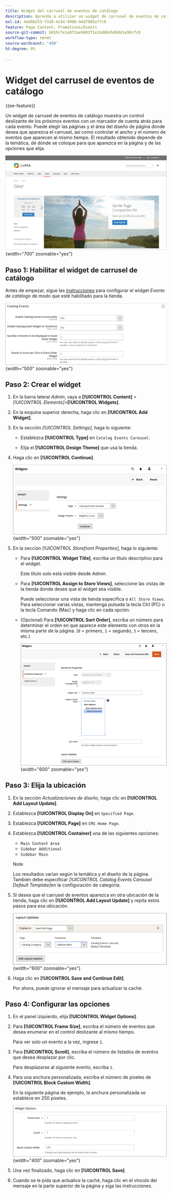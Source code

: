 ```yaml
---
title: Widget del carrusel de eventos de catálogo
description: Aprenda a utilizar un widget de carrusel de eventos de catálogo para mostrar un control deslizante de próximos eventos en una página.
exl-id: 4e88b253-f320-4c94-9996-94d7005effc6
feature: Page Content, Promotions/Events
source-git-commit: b659c7e1e8f2ae9883f1e24d8045d6dd1e90cfc0
workflow-type: tm+mt
source-wordcount: '450'
ht-degree: 0%

---
```


# Widget del carrusel de eventos de catálogo

{{ee-feature}}

Un widget de carrusel de eventos de catálogo muestra un control deslizante de los próximos eventos con un marcador de cuenta atrás para cada evento. Puede elegir las páginas y el área del diseño de página donde desea que aparezca el carrusel, así como controlar el ancho y el número de eventos que aparecen al mismo tiempo. El resultado obtenido depende de la temática, de dónde se coloque para que aparezca en la página y de las opciones que elija.

![Carrusel de eventos en la barra lateral izquierda](./assets/storefront-event-carousel-sidebar-gear.png){width="700" zoomable="yes"}

## Paso 1: Habilitar el widget de carrusel de catálogo

Antes de empezar, sigue las [instrucciones](../merchandising-promotions/event-configure.md) para configurar el widget _Evento de catálogo_ de modo que esté habilitado para la tienda.

![Configuración de evento de catálogo](./assets/config-catalog-catalog-events-1.png){width="500" zoomable="yes"}

## Paso 2: Crear el widget

1. En la barra lateral _Admin_, vaya a **[!UICONTROL Content]** > _[!UICONTROL Elements]_>**[!UICONTROL Widgets]**.

1. En la esquina superior derecha, haga clic en **[!UICONTROL Add Widget]**.

1. En la sección _[!UICONTROL Settings]_, haga lo siguiente:

   - Establezca **[!UICONTROL Type]** en `Catalog Events Carousel`.

   - Elija el **[!UICONTROL Design Theme]** que usa la tienda.

1. Haga clic en **[!UICONTROL Continue]**.

   ![Configuración de widget para un carrusel de eventos](./assets/widget-event-carousel-settings.png){width="500" zoomable="yes"}

1. En la sección _[!UICONTROL Storefront Properties]_, haga lo siguiente:

   - Para **[!UICONTROL Widget Title]**, escriba un título descriptivo para el widget.

     Este título solo está visible desde _Admin_.

   - Para **[!UICONTROL Assign to Store Views]**, seleccione las vistas de la tienda donde desee que el widget sea visible.

     Puede seleccionar una vista de tienda específica o `All Store Views`. Para seleccionar varias vistas, mantenga pulsada la tecla Ctrl (PC) o la tecla Comando (Mac) y haga clic en cada opción.

   - (Opcional) Para **[!UICONTROL Sort Order]**, escriba un número para determinar el orden en que aparece este elemento con otros en la misma parte de la página. (`0` = primero, `1` = segundo, `3` = tercero, etc.)

     ![Propiedades de tienda de widgets](./assets/widget-event-carousel-storefront-properties.png){width="600" zoomable="yes"}

## Paso 3: Elija la ubicación

1. En la sección _Actualizaciones de diseño_, haga clic en **[!UICONTROL Add Layout Update]**.

1. Establezca **[!UICONTROL Display On]** en `Specified Page`.

1. Establezca **[!UICONTROL Page]** en `CMS Home Page`.

1. Establezca **[!UICONTROL Container]** una de las siguientes opciones:

   - `Main Content Area`
   - `Sidebar Additional`
   - `Sidebar Main`

   >[!NOTE]
   >
   >Los resultados varían según la temática y el diseño de la página. También debe especificar _[!UICONTROL Catalog Events Carousel Default Template]_&#x200B;en la configuración de categoría.

1. Si desea que el carrusel de eventos aparezca en otra ubicación de la tienda, haga clic en **[!UICONTROL Add Layout Update]** y repita estos pasos para esa ubicación.

   ![Actualizaciones de diseño](./assets/widget-event-carousel-layout-updates-catalog-category-sidebar.png){width="600" zoomable="yes"}

1. Haga clic en **[!UICONTROL Save and Continue Edit]**.

   Por ahora, puede ignorar el mensaje para actualizar la caché.

## Paso 4: Configurar las opciones

1. En el panel izquierdo, elija **[!UICONTROL Widget Options]**.

1. Para **[!UICONTROL Frame Size]**, escriba el número de eventos que desea enumerar en el control deslizante al mismo tiempo.

   Para ver solo un evento a la vez, ingrese `1`.

1. Para **[!UICONTROL Scroll]**, escriba el número de listados de eventos que desea desplazar por clic.

   Para desplazarse al siguiente evento, escriba `1`.

1. Para una anchura personalizada, escriba el número de píxeles de **[!UICONTROL Block Custom Width]**.

   En la siguiente página de ejemplo, la anchura personalizada se establece en 250 píxeles.

   ![Opciones de widget de ancho personalizado](./assets/widget-options-custom-width.png){width="400" zoomable="yes"}

1. Una vez finalizado, haga clic en **[!UICONTROL Save]**.

1. Cuando se le pida que actualice la caché, haga clic en el vínculo del mensaje en la parte superior de la página y siga las instrucciones.
